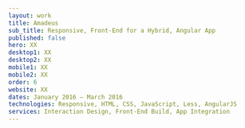 ```yaml
---
layout: work
title: Amadeus
sub_title: Responsive, Front-End for a Hybrid, Angular App
published: false
hero: XX
desktop1: XX
desktop2: XX
mobile1: XX
mobile2: XX
order: 6
website: XX
dates: January 2016 – March 2016
technologies: Responsive, HTML, CSS, JavaScript, Less, AngularJS
services: Interaction Design, Front-End Build, App Integration
---
```

